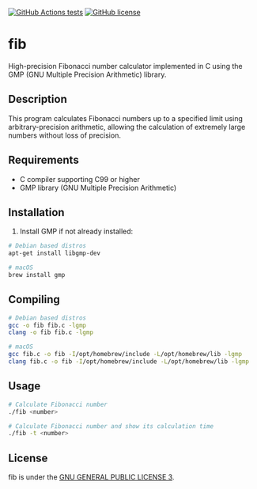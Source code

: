 [![GitHub Actions tests](https://github.com/rodrigobelloso/fib/actions/workflows/build.yml/badge.svg)](https://github.com/rodrigobelloso/fib/actions/workflows/build.yml) [![GitHub license](https://img.shields.io/badge/license-MIT-blue.svg)](./LICENSE)

# fib

High-precision Fibonacci number calculator implemented in C using the GMP (GNU Multiple Precision Arithmetic) library.

## Description

This program calculates Fibonacci numbers up to a specified limit using arbitrary-precision arithmetic, allowing the calculation of extremely large numbers without loss of precision.

## Requirements

- C compiler supporting C99 or higher
- GMP library (GNU Multiple Precision Arithmetic)

## Installation

1. Install GMP if not already installed:

```sh
# Debian based distros
apt-get install libgmp-dev

# macOS
brew install gmp
```

## Compiling

```sh
# Debian based distros
gcc -o fib fib.c -lgmp
clang -o fib fib.c -lgmp

# macOS
gcc fib.c -o fib -I/opt/homebrew/include -L/opt/homebrew/lib -lgmp
clang fib.c -o fib -I/opt/homebrew/include -L/opt/homebrew/lib -lgmp
```

## Usage

```sh
# Calculate Fibonacci number
./fib <number>

# Calculate Fibonacci number and show its calculation time
./fib -t <number>
```

## License

fib is under the [GNU GENERAL PUBLIC LICENSE 3](./LICENSE).
